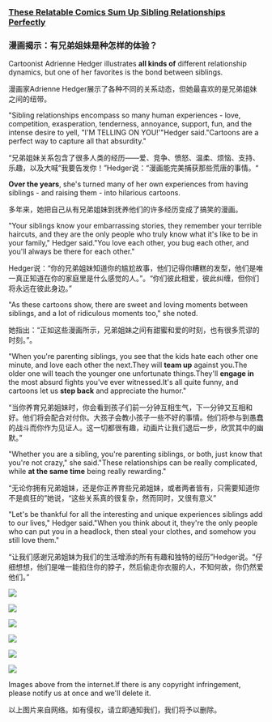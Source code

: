 ### [These Relatable Comics Sum Up Sibling Relationships Perfectly](https://web.shanbay.com/reading/web-news/articles/izxmz)
### 漫画揭示：有兄弟姐妹是种怎样的体验？

Cartoonist Adrienne Hedger illustrates **all kinds of** different relationship dynamics, but one of her favorites is the bond between siblings.

漫画家Adrienne Hedger展示了各种不同的关系动态，但她最喜欢的是兄弟姐妹之间的纽带。

"Sibling relationships encompass so many human experiences - love, competition, exasperation, tenderness, annoyance, support, fun, and the intense desire to yell, "I'M TELLING ON YOU!'"Hedger said."Cartoons are a perfect way to capture all that absurdity."

“兄弟姐妹关系包含了很多人类的经历——爱、竞争、愤怒、温柔、烦恼、支持、乐趣，以及大喊“我要告发你！”Hedger说：“漫画能完美捕获那些荒唐的事情。“

**Over the years**, she's turned many of her own experiences from having siblings - and raising them - into hilarious cartoons.

多年来，她把自己从有兄弟姐妹到抚养他们的许多经历变成了搞笑的漫画。

"Your siblings know your embarrassing stories, they remember your terrible haircuts, and they are the only people who truly know what it's like to be in your family," Hedger said."You love each other, you bug each other, and you'll always be there for each other."

Hedger说：“你的兄弟姐妹知道你的尴尬故事，他们记得你糟糕的发型，他们是唯一真正知道在你的家庭里是什么感觉的人。”。“你们彼此相爱，彼此纠缠，但你们将永远在彼此身边。”

"As these cartoons show, there are sweet and loving moments between siblings, and a lot of ridiculous moments too," she noted.

她指出：“正如这些漫画所示，兄弟姐妹之间有甜蜜和爱的时刻，也有很多荒谬的时刻。”。

"When you're parenting siblings, you see that the kids hate each other one minute, and love each other the next.They will **team up** against you.The older one will teach the younger one unfortunate things.They'll **engage in** the most absurd fights you've ever witnessed.It's all quite funny, and cartoons let us **step back** and appreciate the humor."

“当你养育兄弟姐妹时，你会看到孩子们前一分钟互相生气，下一分钟又互相和好。他们将会配合对付你。大孩子会教小孩子一些不好的事情。他们将参与到愚蠢的战斗而你作为见证人。这一切都很有趣，动画片让我们退后一步，欣赏其中的幽默。”

"Whether you are a sibling, you're parenting siblings, or both, just know that you're not crazy," she said."These relationships can be really complicated, while **at the same time** being really rewarding."

“无论你拥有兄弟姐妹，还是你正养育些兄弟姐妹，或者两者皆有，只需要知道你不是疯狂的”她说，“这些关系真的很复杂，然而同时，又很有意义”

"Let's be thankful for all the interesting and unique experiences siblings add to our lives," Hedger said."When you think about it, they're the only people who can put you in a headlock, then steal your clothes, and somehow you still love them."

“让我们感谢兄弟姐妹为我们的生活增添的所有有趣和独特的经历”Hedger说。“仔细想想，他们是唯一能掐住你的脖子，然后偷走你衣服的人，不知何故，你仍然爱他们。”

![](./cartoons1.jpg)

![](./cartoons2.jpg)

![](./cartoons3.jpg)

![](./cartoons4.jpg)

![](./cartoons5.jpg)

![](./cartoons6.jpg)

Images above from the internet.If there is any copyright infringement, please notify us at once and we'll delete it.

以上图片来自网络。如有侵权，请立即通知我们，我们将予以删除。
